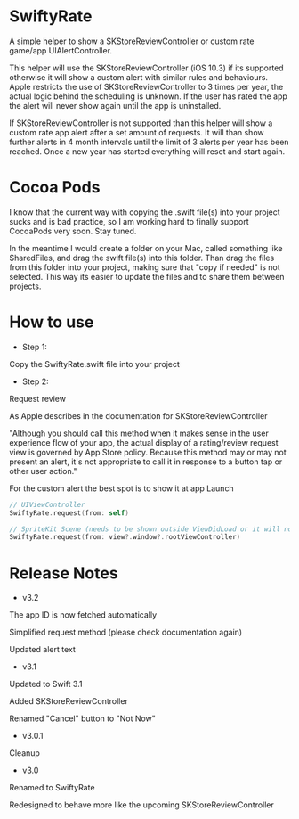 # SwiftyRate

A simple helper to show a SKStoreReviewController or custom rate game/app UIAlertController.

This helper will use the SKStoreReviewController (iOS 10.3) if its supported otherwise it will show a custom alert with similar rules and behaviours. Apple restricts the use of SKStoreReviewController to 3 times per year, the actual logic behind the scheduling is unknown. If the user has rated the app the alert will never show again until the app is uninstalled.

If SKStoreReviewController is not supported than this helper will show a custom rate app alert after a set amount of requests. It will than show further alerts in 4 month intervals until the limit of 3 alerts per year has been reached. Once a new year has started everything will reset and start again.

# Cocoa Pods

I know that the current way with copying the .swift file(s) into your project sucks and is bad practice, so I am working hard to finally support CocoaPods very soon. Stay tuned.

In the meantime I would create a folder on your Mac, called something like SharedFiles, and drag the swift file(s) into this folder. Than drag the files from this folder into your project, making sure that "copy if needed" is not selected. This way its easier to update the files and to share them between projects.

# How to use

- Step 1: 

Copy the SwiftyRate.swift file into your project

- Step 2:

Request review

As Apple describes in the documentation for SKStoreReviewController 

"Although you should call this method when it makes sense in the user experience flow of your app, the actual display of a rating/review request view is governed by App Store policy. Because this method may or may not present an alert, it's not appropriate to call it in response to a button tap or other user action."

For the custom alert the best spot is to show it at app Launch

```swift
// UIViewController
SwiftyRate.request(from: self)

// SpriteKit Scene (needs to be shown outside ViewDidLoad or it will not work)
SwiftyRate.request(from: view?.window?.rootViewController)
```

# Release Notes

- v3.2

The app ID is now fetched automatically 

Simplified request method (please check documentation again)

Updated alert text

- v3.1

Updated to Swift 3.1

Added SKStoreReviewController

Renamed "Cancel" button to "Not Now"

- v3.0.1

Cleanup

- v3.0

Renamed to SwiftyRate

Redesigned to behave more like the upcoming SKStoreReviewController
